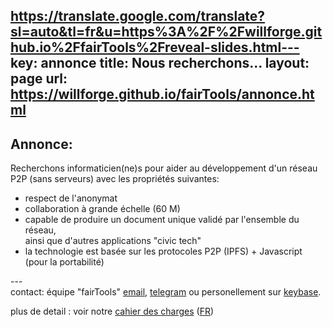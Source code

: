 https://translate.google.com/translate?sl=auto&tl=fr&u=https%3A%2F%2Fwillforge.github.io%2FfairTools%2Freveal-slides.html---
key: annonce
title: Nous recherchons...
layout: page
url: https://willforge.github.io/fairTools/annonce.html
---

## Annonce:

 Recherchons informaticien(ne)s pour aider
 au développement d'un réseau P2P (sans serveurs) avec les propriétés suivantes:

 - respect de l'anonymat
 - collaboration à grande échelle (60&nbsp;M)
 - capable de produire un document unique validé par l'ensemble du réseau,
   <br>ainsi que d'autres applications "civic tech"
 - la technologie est basée sur les protocoles P2P (IPFS) + Javascript (pour la portabilité)


---<br>
  contact: équipe "fairTools"
      [email](mailto:fairfriends@protonmail.com), [telegram](https://t.me/distributedbrain)
      ou personellement sur [keybase](https://keybase.io/michel47).

  plus de detail : voir notre [cahier des charges][1] ([FR][2])

[1]: https://willforge.github.io/fairTools/reveal-slides.html
[2]: https://translate.google.com/translate?sl=auto&tl=fr&u=https%3A%2F%2Fwillforge.github.io%2FfairTools%2Freveal-slides.html

<!--
      [keybase](https://keybase.io/team/distributedbrain)
      [git](https://github.com/willforge/fairTools).
-->
  




